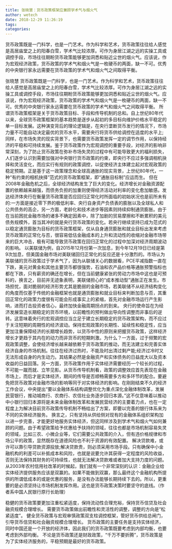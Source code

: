 ```yaml
---
title: 张晓慧：货币政策框架应兼顾学术气与烟火气
author: wetech
date: 2018-12-29 11:26:19
tags: 
categories: 
---
```

货币政策既是一门科学，也是一门艺术。作为科学和艺术，货币政策往往给人感觉是高居庙堂之上的阳春白雪，学术气比较浓厚。可作为身居江湖之远的实操工具或调控手段，市场往往期盼货币政策能够更加洞悉和贴近尘世的烟火气。应该说，作为宏观经济政策，货币政策的学术气和烟火气是一枚硬币的两面，缺一不可。优秀的中央银行家永远需要在货币政策的学术气和烟火气之间取得平衡。
<!-- more -->
张晓慧
货币政策既是一门科学，也是一门艺术。作为科学和艺术，货币政策往往给人感觉是高居庙堂之上的阳春白雪，学术气比较浓厚。可作为身居江湖之远的实操工具或调控手段，市场往往期盼货币政策能够更加洞悉和贴近尘世的烟火气。应该说，作为宏观经济政策，货币政策的学术气和烟火气是一枚硬币的两面，缺一不可。优秀的中央银行家永远需要在货币政策的学术气和烟火气之间取得平衡。
所谓货币政策框架是关于货币政策目标、手段和传导机制的总和。自上世纪80年代以来，全球货币政策框架的基本趋势是逐步从起初的多目标向维护价格水平稳定的单一目标发展。这种演变背后的理论逻辑是，在央行垄断货币发行的情况下，市场力量不可能自动决定最优的货币水平，需要央行将货币供给调控在适度的水平上;同样，在市场失灵的现实背景下，也需要货币政策发挥一定的调节作用，以保持经济的平稳和可持续发展。鉴于货币政策作为宏观调控的重要手段，对经济的影响非常深刻，为了防止货币政策在弥补市场失灵的过程中有可能导致更大的福利损失，人们逐步认识到需要加强对中央银行货币政策的约束，即央行不应过多强调相机抉择和灵活变化，而应实行有规则的政策调控，以促使经济主体建立起对宏观政策的稳定预期。正是基于这一政策理念和全球高通胀的现实背景，上世纪80年代，一种“有约束的相机抉择”范式的货币政策框架，即“通胀目标制”应运而生。
但在2008年金融危机之后，全球经济结构发生了巨大的变化。经济增长对金融资源配置的依赖越来越强，而债务负担的加重则使得经济活动对利率的变化愈加敏感。发达经济体央行在衡量货币政策是否应回归正常化时所面临的初始状况也是前所未有的:一方面是接近零下界的极低利率、央行自身资产负债表的膨胀以及全球私人和公共债务的高企，另一方面，老龄化和技术进步等因素则持续抑制通货膨胀。由于在当前困扰金融市场的诸多不确定因素中，除了加剧的贸易摩擦和不断累积的美元债务规模外，首当其冲的就是央行货币政策的变化。若央行继续坚持已成为范式的以稳定通货膨胀为目标的货币政策框架，仅从自身通货膨胀和就业目标出发来考虑货币政策的正常化与否，很容易低估金融成本的上升和流动性的收缩对金融市场带来的巨大冲击，极有可能导致货币政策在回归正常化的过程中加深对经济周期波动的影响。
以美联储为例，自2015年12月份第一次加息，到今年12月19日已经是第9次加息，但美国金融市场对美联储回归正常化的反应还是十分激烈的。市场认为美联储的货币政策过于学术气了，因为从联储关心的数据看，PCE平减指数一直在下跌，美元对黄金和其他主要货币都很强势，石油和农产品价格等通胀预警指标也都在下跌，只有薪资的确还在增长，但在当前健康紧张的劳动力市场中这也是可预料的，换言之，目前并无迹象表明，美联储担心的“成本推动型”通胀正在发生。市场担忧，面对脆弱的经济形势尤其是脆弱的金融市场，若美联储不从经济结构变化的角度而仅基于传统的金融框架也就是通货膨胀和就业目标来判断加息与否，其重回正常化的政策力度很有可能会形成事实上的紧缩，首先对金融市场运行产生影响，进而打击投资者信心，最终加快金融周期拐点的到来。
央行的使命旨在为经济发展营造长期稳定的货币环境，以前瞻性的预判做出导向性调整而非事后的逆转。这意味着央行的宏观调控应当立足于建立长期稳定的货币政策架构，而不应过于关注短期的周期性的经济波动。保持宏观政策的长期性、延续性和稳定性，应当更加注重保障经济的长期增长趋势，以货币中性的原则来把握货币政策，这样经济增长才更趋于其内在的动力而非货币的短期刺激。为什么？一方面，过于频繁的宏观政策调整，会使经济增长越来越依赖于货币政策的推动，而无法建立和完善实体经济自身的市场机制。往往在经济过热时，不能及时出清过剩产能;经济过冷时又无法形成自身的内生动力。其结果必然是金融资产和实体债务的日益庞大以及资本收益的日益回落。另一方面，货币政策作用于实体经济需要经历一个较长的过程，不可能一蹴而就、立竿见影。从货币传导机制看，政策的调整效应首先表现在金融市场上，而后才是实体经济，期间的传导是否顺畅需要多方和多环节的配合。要避免把货币政策对金融市场的影响等同于对实体经济的影响。在刚刚结束不久的经济工作会议，中央提出“要以金融体系结构调整优化为重点深化金融体制改革，发展民营银行，推动城商行、农商行、农信社业务逐步回归本源。”这不仅意味着以推动中小银行回归本源将是未来金融体制改革和发展民营经济的主要着力点，也在一定程度上为解决目前货币政策传导机制不畅给出了方案，即要以完善的银行体系来为不同的实体经济服务。
换言之，只有坚持从供给侧对现有的金融体系组织架构加以进一步完善，才能更好地服务实体经济，但这同样涉及到学术气和烟火气如何兼顾的问题。由于希望政策给予优惠给予扶持的领域，往往也都是市场机制容易失灵的领域，比如三农、小微企业等，它们需要公共政策的介入，但有违价格规律和市场公平的政策，显然既存在道德风险也不利于资源的有效配置。
解决贷款难，或许可以靠引导贷款资源投放;解决贷款贵，则必须采用市场手段。只有确保中小金融机构的利差可以补抵成本和风险，也就是说要允许其获得一定程度的风险收益，否则无法保持其财务的可持续性，也就无法解决贷款难或者加大支持力度的问题。从2003年农村信用社改革的时候起，我们就有一个非常深刻的认识：金融企业给实体经济提供服务应该是双赢的。如果不能做到双赢，那么最终这个金融机构所提供的所谓低成本的或是优惠的服务，是没有办法能够长期持续下去的。所以，更重要的是必须坚持让市场机制发挥作用。这也是货币政策决策时要坚守的底线。（作者系中国人民银行原行长助理）
 
 
稳健的货币政策要更加注重松紧适度，保持流动性合理充裕，保持货币信贷及社会融资规模合理增长。
需要货币政策做出前瞻性和灵活性的调整，调整的方向是“松紧适度”。
健全货币政策与宏观审慎政策双支柱调控框架，管好货币供给总闸门，引导货币信贷和社会融资规模合理增长。
货币政策的主要任务是支持实体经济，同时中国还是一个开放的经济体，因此我们的货币政策既要考虑到内部均衡，也要考虑到外部均衡。
不论是货币政策还是财政政策，“千万不要折腾”，货币政策是为了实体经济服务的，平稳预期是最好的货币政策。
